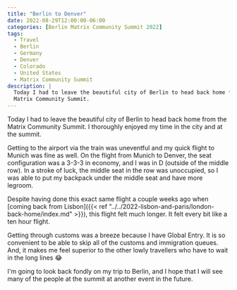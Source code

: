 ```yaml
---
title: "Berlin to Denver"
date: 2022-08-29T12:00:00-06:00
categories: [Berlin Matrix Community Summit 2022]
tags:
  - Travel
  - Berlin
  - Germany
  - Denver
  - Colorado
  - United States
  - Matrix Community Summit
description: |
  Today I had to leave the beautiful city of Berlin to head back home from the
  Matrix Community Summit.
---
```


Today I had to leave the beautiful city of Berlin to head back home from the
Matrix Community Summit. I thoroughly enjoyed my time in the city and at the
summit.

Getting to the airport via the train was uneventful and my quick flight to
Munich was fine as well. On the flight from Munich to Denver, the seat
configuration was a 3-3-3 in economy, and I was in D (outside of the middle
row). In a stroke of luck, the middle seat in the row was unoccupied, so I was
able to put my backpack under the middle seat and have more legroom.

Despite having done this exact same flight a couple weeks ago when
[coming back from Lisbon]({{< ref "../../2022-lisbon-and-paris/london-back-home/index.md" >}}),
this flight felt much longer. It felt every bit like a ten hour flight.

Getting through customs was a breeze because I have Global Entry. It is so
convenient to be able to skip all of the customs and immigration queues. And, it
makes me feel superior to the other lowly travellers who have to wait in the
long lines 😂

I'm going to look back fondly on my trip to Berlin, and I hope that I will see
many of the people at the summit at another event in the future.
